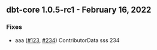 ## dbt-core 1.0.5-rc1 - February 16, 2022
### Fixes
- aaa ([#123](https://github.com/dbt-labs/dbt-core/issues/123), [#234](https://github.com/dbt-labs/dbt-core/pull/234)) ContributorData sss 234
